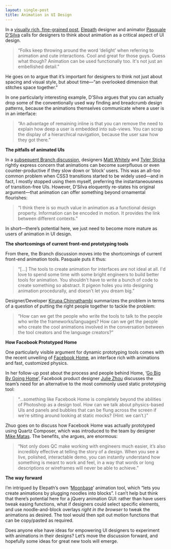 ```yaml
---
layout: single-post
title: Animation in UI Design
---
```


In a [visually rich, fine-grained post](https://medium.com/design-ux/926eb80d64e3), [Elepath](http://www.elepath.com) designer and animator [Pasquale D’Silva](http://psql.me) calls for designers to think about animation as a critical aspect of UI design.

>“Folks keep throwing around the word ‘delight’ when referring to animation and cute interactions. Cool and great for those guys. Guess what though? Animation can be used functionally too. It's not just an embellished detail.”

He goes on to argue that it’s important for designers to think not just about spacing and visual style, but about time—“an overlooked dimension that stitches space together.”

In one particularly interesting example, D’Silva argues that you can actually drop some of the conventionally used way finding and breadcrumb design patterns, because the animations themselves communicate where a user is in an interface:

>“An advantage of remaining inline is that you can remove the need to explain how deep a user is embedded into sub-views. You can scrap the display of a hierarchical navigation, because the user saw how they got there.”

**The pitfalls of animated UIs**

In a [subsequent Branch discussion](http://branch.com/b/transitional-interfaces-design-ux), designers [Matt Whitely](http://greatfridays.com) and [Tyler Sticka](http://tylersticka.com/) rightly express concern that animations can become suerpfluous or even counter-productive if they slow down or ‘block’ users. This was an all-too common problem when CSS3 transitions started to be widely used—and in fact, I mostly stopped using them myself, preferring the instantaneousness of transition-free UIs. However, D’Silva eloquently re-states his original argument—that animation can offer something beyond ornamental flourishes:

>“I think there is so much value in animation as a functional design property. Information can be encoded in motion. It provides the link between different contexts.”

In short—there’s potential here, we just need to become more mature as users of animation in UI design.

**The shortcomings of current front-end prototyping tools**

From there, the Branch discussion moves into the shortcomings of current front-end animation tools. Pasquale puts it thus:

>“[…] The tools to create animation for interfaces are not ideal at all. I'd love to spend some time with some bright engineers to build better tools for animation. You shouldn't have to write a bunch of code to create something so abstract. It pigeon holes you into designing animation procedurally, and doesn't let you dream big.”

Designer/Developer [Kirupa Chinnathambi](http://www.kirupa.com/) summarizes the problem in terms of a question of putting the right people together to tackle the problem:

>“How can we get the people who write the tools to talk to the people who write the frameworks/languages? How can we get the people who create the cool animations involved in the conversation between the tool creators and the language creators?”

**How Facebook Prototyped Home**

One particularly visible argument for dynamic prototyping tools comes with the recent unveiling of [Facebook Home](https://www.facebook.com/home), an interface rich with animations and fast, customized physics.

In her follow-up post about the process and people behind Home, ‘[Go Big By Going Home](https://medium.com/the-year-of-the-looking-glass/af182add5a2f)’, Facebook product designer [Julie Zhou](http://www.juliezhuo.com/) discusses the team’s need for an alternative to the most commonly used static prototyping tool:

>“…something like Facebook Home is completely beyond the abilities of Photoshop as a design tool. How can we talk about physics-based UIs and panels and bubbles that can be flung across the screen if we’re sitting around looking at static mocks? (Hint: we can’t.)” 

Zhuo goes on to discuss how Facebook Home was actually prototyped using Quartz Composer, which was introduced to the team by designer [Mike Matas](http://mikematas.com). The benefits, she argues, are enormous: 

>“Not only does QC make working with engineers much easier, it’s also incredibly effective at telling the story of a design. When you see a live, polished, interactable demo, you can instantly understand how something is meant to work and feel, in a way that words or long descriptions or wireframes will never be able to achieve.”

**The way forward**

I’m intrigued by Elepath‘s own ‘[Moonbase](http://moonbase.com)’ animation tool, which “lets you create animations by plugging noodles into blocks”. I can’t help but think that there’s potential here for a jQuery animation GUI: rather than have users tweak easing functions, what if designers could select specific elements, and use noodle-and-block overlays *right in the browser* to tweak the animations as desired. The tool would then spit out motion functions that can be copy/pasted as required.

Does anyone else have ideas for empowering UI designers to experiment with animations in their designs? Let’s move the discussion forward, and hopefully some ideas for great new tools will emerge.
